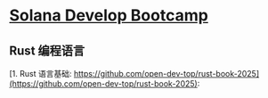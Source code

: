 # [Solana Develop Bootcamp](https://www.soldevcamp.com/)

## Rust 编程语言
[1. Rust 语言基础: https://github.com/open-dev-top/rust-book-2025](https://github.com/open-dev-top/rust-book-2025):
